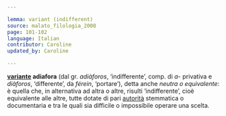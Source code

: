 ```yaml
---

lemma: variant (indifferent)
source: malato_filologia_2008
page: 101-102
language: Italian
contributor: Caroline
updated_by: Caroline

---
```


**[variante](variant.html) adiafora** (dal gr. _adiàforos_, ‘indifferente’, comp. di _a-_ privativa e _diàforos_, ‘differente’, da _férein_, ‘portare’), detta anche _neutra o equivalente_: è quella che, in alternativa ad altra o altre, risulti ‘indifferente’, cioè equivalente alle altre, tutte dotate di pari [autorità](authority.html) stemmatica o documentaria e tra le quali sia difficile o impossibile operare una scelta.
